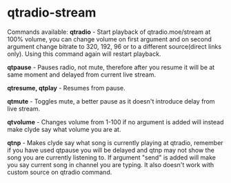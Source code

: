 # qtradio-stream
Commands available: 
**qtradio** - Start playback of qtradio.moe/stream at 100% volume, you can change volume on first argument and on second argument change bitrate to 320, 192, 96 or to a different source(direct links only). Using this command again will restart playback.

**qtpause** - Pauses radio, not mute, therefore after you resume it will be at same moment and delayed from current live stream.

**qtresume, qtplay** - Resumes from pause.

**qtmute** - Toggles mute, a better pause as it doesn't introduce delay from live stream. 

**qtvolume** - Changes volume from 1-100 if no argument is added will instead make clyde say what volume you are at.

**qtnp** - Makes clyde say what song is currently playing at qtradio, remember if you have used qtpause you will be delayed and qtnp may not show the song you are currently listening to. If argument "send" is added will make you say current song in channel you are typing. It also doesn't work with custom source on qtradio command.
